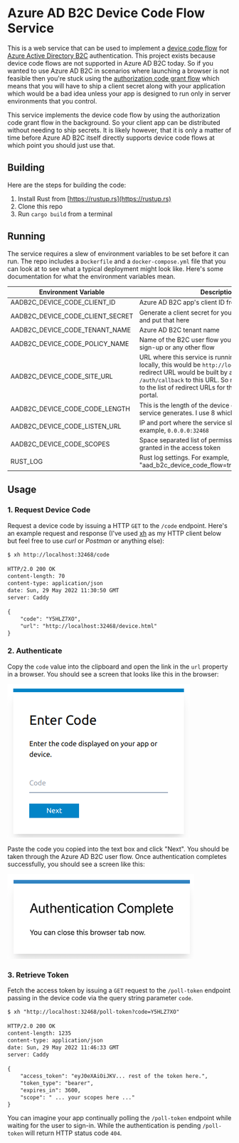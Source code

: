 # Azure AD B2C Device Code Flow Service

This is a web service that can be used to implement a [device code
flow](https://docs.microsoft.com/en-us/azure/active-directory/develop/v2-oauth2-device-code)
for [Azure Active Directory
B2C](https://docs.microsoft.com/en-us/azure/active-directory-b2c/overview)
authentication. This project exists because device code flows are not supported
in Azure AD B2C today. So if you wanted to use Azure AD B2C in scenarios where
launching a browser is not feasible then you're stuck using the [authorization
code grant
flow](https://docs.microsoft.com/en-us/azure/active-directory-b2c/authorization-code-flow)
which means that you will have to ship a client secret along with your
application which would be a bad idea unless your app is designed to run only in
server environments that you control.

This service implements the device code flow by using the authorization code
grant flow in the background. So your client app can be distributed without
needing to ship secrets. It is likely however, that it is only a matter of time
before Azure AD B2C itself directly supports device code flows at which point
you should just use that.

## Building

Here are the steps for building the code:

1. Install Rust from [https://rustup.rs](https://rustup.rs)
2. Clone this repo
3. Run `cargo build` from a terminal

## Running

The service requires a slew of environment variables to be set before it can run.
The repo includes a `Dockerfile` and a `docker-compose.yml` file that you can
look at to see what a typical deployment might look like. Here's some documentation
for what the environment variables mean.

| Environment Variable             | Description                                                                                                                                                                                                                                                          |
| -------------------------------- | -------------------------------------------------------------------------------------------------------------------------------------------------------------------------------------------------------------------------------------------------------------------- |
| AADB2C_DEVICE_CODE_CLIENT_ID     | Azure AD B2C app's client ID from the Azure Portal                                                                                                                                                                                                                   |
| AADB2C_DEVICE_CODE_CLIENT_SECRET | Generate a client secret for your Azure AD B2C app and put that here                                                                                                                                                                                                 |
| AADB2C_DEVICE_CODE_TENANT_NAME   | Azure AD B2C tenant name                                                                                                                                                                                                                                             |
| AADB2C_DEVICE_CODE_POLICY_NAME   | Name of the B2C user flow you created for sign-in or sign-up or any other flow                                                                                                                                                                                       |
| AADB2C_DEVICE_CODE_SITE_URL      | URL where this service is running. When running locally, this would be `http://localhost:32468`. The redirect URL would be built by appending `/auth/callback` to this URL. So remember to add this to the list of redirect URLs for the AD app in the Azure portal. |
| AADB2C_DEVICE_CODE_CODE_LENGTH   | This is the length of the device code string the service generates. I use 8 which seems reasonable.                                                                                                                                                                  |
| AADB2C_DEVICE_CODE_LISTEN_URL    | IP and port where the service should run. For example, `0.0.0.0:32468`                                                                                                                                                                                               |
| AADB2C_DEVICE_CODE_SCOPES        | Space separated list of permissions/scopes you want granted in the access token                                                                                                                                                                                      |
| RUST_LOG                         | Rust log settings. For example, "aad_b2c_device_code_flow=trace,tower_http=trace"                                                                                                                                                                                    |

## Usage

### 1. Request Device Code

Request a device code by issuing a HTTP `GET` to the `/code` endpoint. Here's an
example request and response (I've used [xh](https://github.com/ducaale/xh) as
my HTTP client below but feel free to use _curl_ or _Postman_ or anything else):

```shell
$ xh http://localhost:32468/code

HTTP/2.0 200 OK
content-length: 70
content-type: application/json
date: Sun, 29 May 2022 11:30:50 GMT
server: Caddy

{
    "code": "Y5HLZ7XO",
    "url": "http://localhost:32468/device.html"
}
```

### 2. Authenticate

Copy the `code` value into the clipboard and open the link in the `url` property in a browser. You should see a screen that looks like this in the browser:

![](images/device-code.png)

Paste the code you copied into the text box and click "Next". You should be taken through the Azure AD B2C user flow. Once authentication completes successfully, you should see a screen like this:

![](images/auth-success.png)

### 3. Retrieve Token

Fetch the access token by issuing a `GET` request to the `/poll-token` endpoint passing in the device code via the query string parameter `code`.

```shell
$ xh "http://localhost:32468/poll-token?code=Y5HLZ7XO"

HTTP/2.0 200 OK
content-length: 1235
content-type: application/json
date: Sun, 29 May 2022 11:46:33 GMT
server: Caddy

{
    "access_token": "eyJ0eXAiOiJKV... rest of the token here.",
    "token_type": "bearer",
    "expires_in": 3600,
    "scope": " ... your scopes here ..."
}
```

You can imagine your app continually polling the `/poll-token` endpoint while waiting for the user to sign-in. While the authentication is pending `/poll-token` will return HTTP status code `404`.
